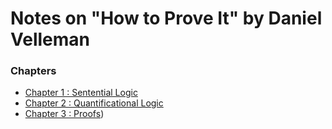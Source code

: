 # Notes on "How to Prove It" by Daniel Velleman
### Chapters

* [Chapter 1 :  Sentential Logic](Notes___How_to_Prove_It___Chapter_1.pdf)
* [Chapter 2 :  Quantificational Logic](Notes___How_to_Prove_It___Chapter_2.pdf)
* [Chapter 3 :  Proofs](Notes___How_to_Prove_It___Chapter_3.pdf))
